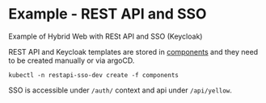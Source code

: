 # Example - REST API and SSO

Example of Hybrid Web with RESt API and SSO (Keycloak)

REST API and Keycloak templates are stored in [components](components) and they need to be created manually or via
argoCD.

```shell
kubectl -n restapi-sso-dev create -f components
```

SSO is accessible under `/auth/` context and api under `/api/yellow`.
